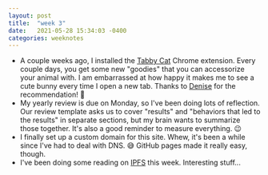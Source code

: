 ```yaml
---
layout: post
title:  "week 3"
date:   2021-05-28 15:34:03 -0400
categories: weeknotes
---
```


* A couple weeks ago, I installed the [Tabby Cat](https://chrome.google.com/webstore/detail/tabby-cat/mefhakmgclhhfbdadeojlkbllmecialg) Chrome extension. Every couple days, you get some new "goodies" that you can accessorize your animal with. I am embarrassed at how happy it makes me to see a cute bunny every time I open a new tab. Thanks to [Denise](http://deniseyu.io/) for the recommendation! 🐰
* My yearly review is due on Monday, so I've been doing lots of reflection. Our review template asks us to cover "results" and "behaviors that led to the results" in separate sections, but my brain wants to summarize those together. It's also a good reminder to measure everything. 😉
* I finally set up a custom domain for this site. Whew, it's been a while since I've had to deal with DNS. 😅 GitHub pages made it really easy, though.
* I've been doing some reading on [IPFS](https://ipfs.io/) this week. Interesting stuff...
